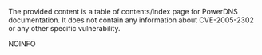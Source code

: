 The provided content is a table of contents/index page for PowerDNS documentation. It does not contain any information about CVE-2005-2302 or any other specific vulnerability.

NOINFO